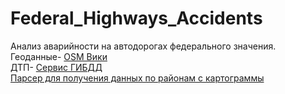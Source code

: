 # Federal_Highways_Accidents
 Анализ аварийности на автодорогах федерального значения.<br>
 Геоданные- <a href="https://wiki.openstreetmap.org/wiki/RU:Россия/Автодороги#.D0.90.D0.B2.D1.82.D0.BE.D0.BC.D0.BE.D0.B1.D0.B8.D0.BB.D1.8C.D0.BD.D1.8B.D0.B5_.D0.B4.D0.BE.D1.80.D0.BE.D0.B3.D0.B8_.D0.BE.D0.B1.D1.89.D0.B5.D0.B3.D0.BE_.D0.BF.D0.BE.D0.BB.D1.8C.D0.B7.D0.BE.D0.B2.D0.B0.D0.BD.D0.B8.D1.8F_.D1.84.D0.B5.D0.B4.D0.B5.D1.80.D0.B0.D0.BB.D1.8C.D0.BD.D0.BE.D0.B3.D0.BE_.D0.B7.D0.BD.D0.B0.D1.87.D0.B5.D0.BD.D0.B8.D1.8F">OSM Вики </a><br>ДТП- <a href="http://stat.gibdd.ru"> Сервис ГИБДД </a><br>
 <a href="https://github.com/timurkanaz/Federal_Highways_Accidents/blob/main/Parsers/Get_DTP_MultiThread.py">Парсер для получения данных по районам с картограммы</a>

